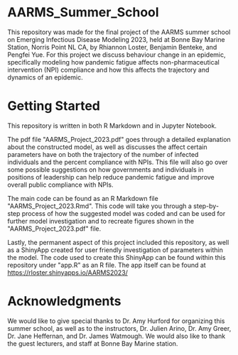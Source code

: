 # AARMS_Summer_School

This repository was made for the final project of the AARMS summer school on Emerging Infectious Disease Modeling 2023, held at Bonne Bay Marine Station, Norris Point NL CA, by Rhiannon Loster, Benjamin Benteke, and Pengfei Yue. For this project we discuss behaviour change in an epidemic, specifically modeling how pandemic fatigue affects non-pharmaceutical intervention (NPI) compliance and how this affects the trajectory and dynamics of an epidemic.

# Getting Started

This repository is written in both R Markdown and in Jupyter Notebook. 

The pdf file "AARMS_Project_2023.pdf" goes through a detailed explanation about the constructed model, as well as discusses the affect certain parameters have on both the trajectory of the number of infected individuals and the percent compliance with NPIs. This file will also go over some possible suggestions on how governments and individuals in positions of leadership can help reduce pandemic fatigue and improve overall public compliance with NPIs. 

The main code can be found as an R Markdown file "AARMS_Project_2023.Rmd". This code will take you through a step-by-step process of how the suggested model was coded and can be used for further model investigation and to recreate figures shown in the "AARMS_Project_2023.pdf" file.

Lastly, the permanent aspect of this project included this repository, as well as a ShinyApp created for user friendly investigation of parameters within the model. The code used to create this ShinyApp can be found within this repository under "app.R" as an R file. The app itself can be found at https://rloster.shinyapps.io/AARMS2023/ 

# Acknowledgments 

We would like to give special thanks to Dr. Amy Hurford for organizing this summer school, as well as to the instructors, Dr. Julien Arino, Dr. Amy Greer, Dr. Jane Heffernan, and Dr. James Watmough. We would also like to thank the guest lecturers, and staff at Bonne Bay Marine station. 
